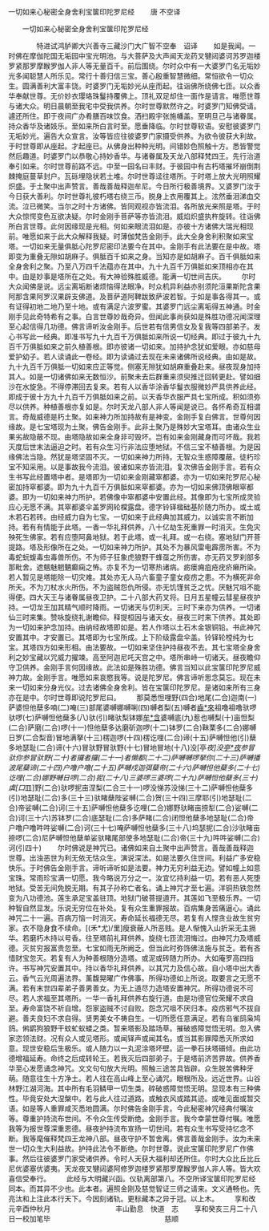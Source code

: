   一切如来心秘密全身舍利宝箧印陀罗尼经
　　唐 不空译




　　一切如来心秘密全身舍利宝箧印陀罗尼经

　　　　特进试鸿胪卿大兴善寺三藏沙门大广智不空奉　诏译
　　如是我闻。一时佛在摩伽陀国无垢园中宝光明池。与大菩萨及大声闻天龙药叉犍闼婆诃苏罗迦楼罗紧那罗摩睺罗伽人非人等无量百千。前后围绕。尔时众中有一大婆罗门名无垢妙光多闻聪慧人所乐见。常行十善归信三宝。善心殷重智慧微细。常恒欲令一切众生。圆满善利大富丰饶。时婆罗门无垢妙光从座而起。往诣佛所绕佛七匝。以众香华奉献世尊。无价妙衣璎珞珠鬘持覆佛上。顶礼双足却住一面作是请言。唯愿世尊与诸大众。明日晨朝至我宅中受我供养。尔时世尊默然许之。时婆罗门知佛受请。遽还所住。即于夜间广办肴膳百味饮食。洒扫殿宇张施幡盖。至明旦己与诸眷属。持众香华及诸妓乐。至如来所白言时至。愿垂降临。尔时世尊软语。安慰彼婆罗门无垢妙光。遍告大众宣言。汝等皆应往彼婆罗门家摄受供养。为欲令彼获大利故。于时世尊即从座起。才起座已。从佛身出种种光明。间错妙色照触十方。悉皆警觉然后趣道。时婆罗门以恭敬心持妙香华。与诸眷属及天龙八部释梵四王。先行治道奉引如来。尔时世尊前路不远。中至一园名曰丰财。于彼园中有古朽塔摧坏崩倒荆棘掩庭蔓草封户。瓦砾埋隐状若土堆。尔时世尊迳往塔所。于时塔上放大光明照耀炽盛。于土聚中出声赞言。善哉善哉释迦牟尼。今日所行极善境界。又婆罗门汝于今日获大善利。尔时世尊礼彼朽塔右绕三币。脱身上衣用覆其上。泫然垂泪涕血交流。泣已微笑。当尔之时十方诸佛。皆同观视亦皆流泪。各所放光来照是塔。于时大众惊愕变色互欲决疑。尔时金刚手菩萨等亦皆流泪。威焰炽盛执杵旋转。往诣佛所白言世尊。此何因缘现是光相。何如来眼流泪如是。亦彼十方诸佛大瑞光相现前。唯愿如来于此大众解释我疑。时薄伽梵告金刚手。此大全身舍利积聚如来宝塔。一切如来无量俱胝心陀罗尼密印法要今在其中。金刚手有此法要在是中故。塔即变为重叠无隙如胡麻子。俱胝百千如来之身。当知亦是如胡麻子。百千俱胝如来全身舍利之聚。乃至八万四千法蕴亦在其中。九十九百千万俱胝如来顶相亦在其中。由是妙事是塔所在之处。有大神验殊胜威德。能满一切世间吉庆。
　　尔时大众闻佛是说。远尘离垢断诸烦恼得法眼净。时众机异利益亦别须陀洹果斯陀含果阿那含果阿罗汉果辟支佛道。及菩萨道阿鞞跋致萨波若智。于如是事各得其一。或有证得初地二地乃至十地。或有满足六波罗蜜。其婆罗门远尘离垢得五神通。时金刚手见此奇特希有之事。白言世尊妙哉奇异。但闻此事尚获如是殊胜功德况闻深理至心起信得几功德。佛言谛听汝金刚手。后世若有信男信女及复我等四部弟子。发心书写此一经典。即准书写九十九百千万俱胝如来所说一切经典。即过于彼九十九百千万俱胝如来之前久植善根。即亦彼诸一切如来。加持护念犹如爱眼。亦如慈母爱护幼子。若人读诵此一卷经。即为读诵过去现在未来诸佛所说经典。由如是故。九十九百千万俱胝一切如来应正等觉。侧塞无隙犹如胡麻重叠赴来。昼夜现身加持其人。如是一切诸佛如来无数恒沙。前聚未去后群重来须臾推迁回转更赴。譬如细沙在水旋急。不得停滞回去复来。若有人以香华涂香华鬘衣服微妙严具供养此经。即成于彼十方九十九百千万俱胝如来之前。以天香华衣服严具七宝所成。积如须弥尽以供养。种植善根亦复如是。尔时天龙八部人非人等闻是说已。各怀希奇互相谓言。奇哉威德是朽土聚。如来神力所加持故有是神变。金刚手复白佛言。世尊何因缘故。是七宝塔现为土聚。佛告金刚手。此非土聚乃是殊妙大宝塔耳。由诸众生业果劣故隐蔽不现。由塔隐故如来全身非可毁坏。岂有如来金刚藏身而可坏哉。我若灭度后世末法逼迫之时。若有众生习行非法应堕地狱。不信三宝不植善根。为是因缘佛法当隐。然犹是塔坚固不灭。一切如来神力所持。无智众生惑障覆蔽。徒朽珍宝不知采用。以是事故我今流泪。彼诸如来亦皆流泪。复次佛告金刚手言。若有众生书写此经置塔中者。是塔即为一切如来金刚藏窣都婆。亦为一切如来陀罗尼心秘密加持窣都婆。即为九十九百千万俱胝如来窣都婆。亦为一切如来佛顶佛眼窣都婆。即为一切如来神力所护。若佛像中窣都婆中安置此经。其像即为七宝所成灵验应心无愿不满。其窣都婆伞盖罗网轮橖露盘。德字铃铎楹础基阶随力所办。或土或木若石若砖。由经威力自为七宝。一切如来于此经典加其威力。以诚实言不断加持。若有有情能于此塔。一香一华礼拜供养。八十亿劫生死重罪一时消灭。生免灾殃死生佛家。若有应堕阿鼻地狱。若于此塔。或一礼拜。或一右绕。塞地狱门开菩提路。塔及形像所在之处。一切如来神力所护。其处不为暴风雷电霹雳所害。不为毒蛇蚖蝮毒虫毒兽所伤。不为师子狂象虎狼野干蜂虿之所伤害。亦无药叉罗刹部多那毗舍。遮魑魅魍魉癫痫之怖。亦复不为一切寒热诸病。疬瘘痈疽疮疣疥癞所染。若人暂见是塔能除一切灾难。其处亦无人马六畜童子童女疫疠之患。不为横死非命所夭。不为刀杖水火所伤。不为盗贼怨仇所侵。亦无饥馑贫乏之忧。厌魅咒咀不能得便。四大天王与诸眷属昼夜卫护。二十八部大药叉将。日月五星幢云彗星昼夜护持。一切龙王加其精气顺时降雨。一切诸天与忉利天。三时下来亦为供养。一切诸仙三时来集。赞咏旋绕礼谢瞻仰。释提桓因与诸天女。昼夜三时来下供养。其处即为一切如来护念加持。由纳经故塔即如是。若人作塔以土石木金银铜铅。书此神咒安置其中。才安置已。其塔即为七宝所成。上下阶级露盘伞盖。铃铎轮樘纯为七宝。其塔四方如来形相。由法要故。一切如来坚住护持昼夜不去。其七宝塔全身舍利之妙宝藏以咒威力擢竦。高至阿迦尼吒天宫之中。塔所串峙一切诸天。昼夜瞻仰守卫供养。金刚手言何因缘故。此法如是殊胜功德。佛言当知以此宝箧印陀罗尼威神力故。金刚手言。唯愿如来哀愍我等。说是陀罗尼。佛言谛听思念莫忘。现在未来一切如来分身光仪。过去诸佛全身舍利。皆在宝箧印陀罗尼。是诸如来所有三身亦在是中。尔时世尊即说陀罗尼曰。
　　那莫悉怛哩野(四合)地尾(二合)迦南(一)萨婆怛他蘖多喃(二)唵(三)部尾婆嚩娜嚩唎(四)嚩者梨(五)嚩者[齒*來](智皆反六)祖噜祖噜驮啰驮啰(七)萨嚩怛他蘖多(八)驮(引)睹驮梨钵娜[牟*含](二合)婆嚩底(九)惹也嚩梨(十)亩怛梨(二合)萨磨(二合)啰(十一)怛他蘖多达磨斫迦啰(十二)钵罗(二合)靺栗多(二合)娜嚩日罗(二合梨音)冒地满拏(十三)楞迦啰(十四)楞讫哩(二合)谛(十五)萨嚩怛他(引)蘖多地瑟耻(二合)谛(十六)冒驮野冒驮野(十七)冒地冒地(十八)没[亭*夜]没[亭*夜](十九)参冒驮你参冒驮野(二十)者攞者攞(二十一)者懒都(二十二)萨嚩嚩啰拏你(二十三)萨嚩播波尾蘖谛(二十四)户噜户噜(二十五)萨嚩戍迦弭蘖帝(二十六)萨嚩怛他蘖多(二十七)讫哩(二合)娜野嚩日啰(二合)抳(二十八)三婆啰三婆啰(二十九)萨嚩怛他蘖多(三十)虞[口*皿]野(二合)驮啰抳亩涅梨(二合三十一)啰没悌苏没悌(三十二)萨嚩怛他蘖多(引)地瑟耻(二合)多(三十三)驮睹蘖陛娑嚩(二合)贺(三十四)三摩耶(引)地瑟耻(二合)帝娑嚩(二合)诃(三十五)萨嚩怛他蘖多讫哩(二合)娜野驮睹亩捺犁(二合)娑嚩(二合)诃(三十六)苏钵罗(二合)底瑟耻(二合)多萨睹(二合)闭怛他蘖多地瑟耻(二合)帝户噜户噜吽吽娑嚩(二合)诃(三十七)唵萨嚩怛他蘖多(三十八)坞瑟抳(二合)沙驮睹亩捺啰(二合)尼萨嚩怛他蘖单娑驮睹尾部使多地瑟耻(二合)帝(三十九)吽吽娑嚩(二合)诃(引四十)
　　尔时佛说是神咒已。诸佛如来自土聚中出声赞言。善哉善哉释迦世尊。出浊恶世为利无依无怙众生。演说深法。如是法要久住世间。利益广多安稳快乐。于时佛告金刚手言。谛听谛听如是法要。神力无穷利益无边。譬如幢上如意宝珠。常雨珍宝满一切愿。我今略说万分之一。汝宜忆持利益一切。若有恶人死堕地狱。受苦无间免脱无期。有其子孙称亡者名。诵上神咒才至七遍。洋铜热铁忽然变为八功德池。莲生承足宝盖驻顶。地狱门破菩提道开。其莲如飞至极乐界。一切种智自然显发。乐说无穷位在补处。复有众生重罪报故。百病集身苦痛逼心。诵此神咒二十一遍。百病万恼一时消灭。寿命延长福德无尽。若复有人悭贪业故生贫穷家。衣不隐身食不续命。[(禾*尤)/里]瘦衰蔽人所恶贱。是人惭愧入山折采无主搹华。若磨朽木持以号香。往至塔前礼拜供养。旋绕七匝流泪悔过。由神咒力及塔威德。灭贫穷报富贵忽至。七宝如雨无所阙乏。但当此时弥饰佛法施与贫乏。若有吝惜财宝忽灭。若复有人为种善根随分造塔。或泥或砖随力所办。大如庵罗高四指许。书写神咒安置其中。持以香华礼拜供养。以其咒力及信心故。自小塔中出大香云。香气云光周遍法界。薰馥晃曜广作佛事。所得功德如上所说。取要言之无愿不满。若有末世四辈弟子善男善女。为无上道尽力造塔安置神咒。所得功德说不可尽。若人求福至其塔所。一华一香礼拜供养右旋行道。由是功德官位荣耀不求自至。寿命富饶不祈自增。怨家盗贼不讨自败。怨念咒咀不厌归本。疫疠邪气不拔自避。善夫良妇不求自得。贤男美女不祷自生。一切所愿任意满足。若有乌雀鸱枭鸠鸽。鸺鹠狗狼野干蚊虻蚁蝼之类。暂来塔影及踏场草。摧破惑障觉悟无明。忽入佛家恣领法财。况有众人或见塔形。或闻铎声或闻其名。或当其影罪障悉灭所求如意。现世安稳后生极乐。或人随力以一丸泥涂塔坏壁。运一拳石扶塔礩倾。由此功德增福延寿。命终之后成转轮王。若我灭后四部弟子。于是塔前济苦界故。供养香华至心发愿诵念神咒。文文句句放大光明。照触三途苦具皆辟。众生脱苦佛种牙萌。随意往生十方净土。若人往在高山峰上至心诵咒。眼根所及。远近世界。山谷林野江湖河海。其中所有毛羽鳞甲一切生类。碎破惑障觉悟无明。显现本有三种佛性。毕竟安处大涅槃中。若与此人往过道路。或触衣风或踏其迹。或唯见面或暂交语。如是等人重罪咸灭悉地圆满。尔时佛告金刚手言。今此秘密神咒经典付嘱汝等。尊重护持流布世间。不令众生传受断绝。金刚手言。我今幸蒙世尊付嘱。唯愿我等为报世尊深重恩德。昼夜护持流布宣扬一切世间。若有众生书写受持忆念不断。我等麾催释梵四王龙神八部。昼夜守护不暂舍离。佛言善哉金刚手。汝为未来世一切众生大利益故。护持此法令不断绝。尔时世尊。说此宝箧印陀罗尼广作佛事。然后往彼婆罗门家受诸供养。令时人天获大福利却还所住。尔时大众比丘比丘尼优婆塞优婆夷。天龙夜叉犍闼婆阿修罗迦楼罗紧那罗摩睺罗伽人非人等。皆大欢喜信受奉行。
　　此经与大明藏兴函。仪轨离部第八。不空所译宝箧印陀罗尼经同本。而其异不少也。此本者。遍照金刚及慈觉智证三师之请来。文义通畅也。先亮汰和上注此本行天下。今因刻诸轨。更标藏本之异于冠。以上木。
　　享和改元辛酉仲秋月
　　　　　　　　　丰山勤息　快道　志
　　享和癸亥三月二十八日一校加笔毕
　　　　　　　　　　　　　　　　慈顺

